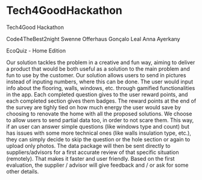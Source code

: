 # Tech4GoodHackathon
Tech4Good Hackathon

<team name>Code4TheBest2night</team>
<team members>
	<member>Swenne Offerhaus</member>
	<member>Gonçalo Leal</member>
	<member>Anna Ayerkany</member>
</team>

<app name>EcoQuiz - Home Edition</app>

<app description>
	Our solution tackles the problem in a creative and fun way, aiming to deliver a product that would be both
	useful as a solution to the main problem and fun to use by the customer.
	Our solution allows users to send in pictures instead of inputing numbers, where this can be done. The user
	would input info about the flooring, walls, windows, etc. through gamified functionalities in the app. 
	Each completed question gives to the user reward points, and each completed section gives them badges.
	The reward points at the end of the survey are tighly tied on how much energy the user would save by choosing
	to renovate the home with all the proposed solutions.
	We choose to allow users to send partial data too, in order to not scare them. This way, if an user can answer
	simple questions (like windows type and count) but has issues with some more technical ones 
	(like walls insulation type, etc.), they can simply decide to skip the question or the hole section or again
	to upload only photos.
	The data package will then be sent directly to suppliers/advisors for a first accurate review of that specific 
	situation (remotely). That makes it faster and user friendly. Based on the first evaluation, the supplier /
	advisor will give feedback and / or ask for some other details.
</app>
<app features>